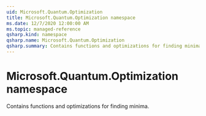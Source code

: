 ```yaml
---
uid: Microsoft.Quantum.Optimization
title: Microsoft.Quantum.Optimization namespace
ms.date: 12/7/2020 12:00:00 AM
ms.topic: managed-reference
qsharp.kind: namespace
qsharp.name: Microsoft.Quantum.Optimization
qsharp.summary: Contains functions and optimizations for finding minima.
---
```


# Microsoft.Quantum.Optimization namespace

Contains functions and optimizations for finding minima.

